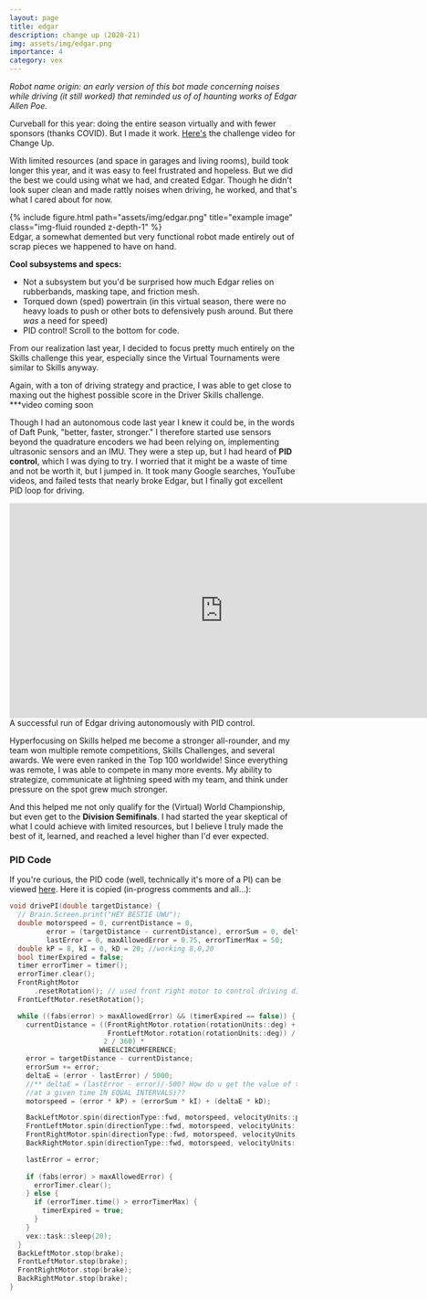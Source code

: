 ```yaml
---
layout: page
title: edgar
description: change up (2020-21)
img: assets/img/edgar.png
importance: 4
category: vex
---
```


*Robot name origin: an early version of this bot made concerning noises while driving (it still worked) that reminded us of of haunting works of Edgar Allen Poe.*

Curveball for this year: doing the entire season virtually and with fewer sponsors (thanks COVID).
But I made it work. [Here's](https://www.youtube.com/watch?v=Hxs0q9UoMDQ) the challenge video for Change Up.

With limited resources (and space in garages and living rooms), build took longer this year, and it was easy to feel frustrated and hopeless. But we did the best we could using what we had, and created Edgar. Though he didn't look super clean and made rattly noises when driving, he worked, and that's what I cared about for now.

<div class="row">
    <div class="col-sm mt-3 mt-md-0">
        {% include figure.html path="assets/img/edgar.png" title="example image" class="img-fluid rounded z-depth-1" %}
    </div>
</div>
<div class="caption">
    Edgar, a somewhat demented but very functional robot made entirely out of scrap pieces we happened to have on hand.
</div>

**Cool subsystems and specs:**
- Not a subsystem but you'd be surprised how much Edgar relies on rubberbands, masking tape, and friction mesh.
- Torqued down (sped) powertrain (in this virtual season, there were no heavy loads to push or other bots to defensively push around. But there *was* a need for speed)
- PID control! Scroll to the bottom for code.

From our realization last year, I decided to focus pretty much entirely on the Skills challenge this year, especially since the Virtual Tournaments were similar to Skills anyway. 

Again, with a ton of driving strategy and practice, I was able to get close to maxing out the highest possible score in the Driver Skills challenge.
***video coming soon

Though I had an autonomous code last year I knew it could be, in the words of Daft Punk, "better, faster, stronger." I therefore started use sensors beyond the quadrature encoders we had been relying on, implementing ultrasonic sensors and an IMU. They were a step up, but I had heard of **PID control**, which I was dying to try. I worried that it might be a waste of time and not be worth it, but I jumped in. It took many Google searches, YouTube videos, and failed tests that nearly broke Edgar, but I finally got excellent PID loop for driving.
<div class="row">
    <div class="col-sm mt-3 mt-md-0">
        <iframe width="747" height="376" src="https://www.youtube.com/embed/iapxfOCZfn8" title="" frameborder="0" allow="accelerometer; autoplay; clipboard-write; encrypted-media; gyroscope; picture-in-picture; web-share" allowfullscreen></iframe>
    </div>
</div>
<div class="caption">
    A successful run of Edgar driving autonomously with PID control.
</div>


Hyperfocusing on Skills helped me become a stronger all-rounder, and my team won multiple remote competitions, Skills Challenges, and several awards. We were even ranked in the Top 100 worldwide! Since everything was remote, I was able to compete in many more events. My ability to strategize, communicate at lightning speed with my team, and think under pressure on the spot grew much stronger. 

And this helped me not only qualify for the (Virtual) World Championship, but even get to the **Division Semifinals**. I had started the year skeptical of what I could achieve with limited resources, but I believe I truly made the best of it, learned, and reached a level higher than I'd ever expected.

### PID Code
If you're curious, the PID code (well, technically it's more of a PI) can be viewed [here](https://github.com/anandananya/Vex2021ChangeUp/blob/6523d6ddc1525c1b23637f820998c39f9accd091/World%20v1%20050921/src/bot-functions.cpp#L79C1-L79C1).
Here it is copied (in-progress comments and all...):

```c++
void drivePI(double targetDistance) {
  // Brain.Screen.print("HEY BESTIE UWU");
  double motorspeed = 0, currentDistance = 0,
         error = (targetDistance - currentDistance), errorSum = 0, deltaE = 0,
         lastError = 0, maxAllowedError = 0.75, errorTimerMax = 50;
  double kP = 8, kI = 0, kD = 20; //working 8,0,20
  bool timerExpired = false;
  timer errorTimer = timer();
  errorTimer.clear();
  FrontRightMotor
      .resetRotation(); // used front right motor to control driving distance
  FrontLeftMotor.resetRotation();

  while ((fabs(error) > maxAllowedError) && (timerExpired == false)) {
    currentDistance = ((FrontRightMotor.rotation(rotationUnits::deg) +
                        FrontLeftMotor.rotation(rotationUnits::deg)) /
                       2 / 360) *
                      WHEELCIRCUMFERENCE;
    error = targetDistance - currentDistance;
    errorSum += error;
    deltaE = (error - lastError) / 5000;
    //** deltaE = (lastError - error)/-500? How do u get the value of the error
    //at a given time IN EQUAL INTERVALS)??
    motorspeed = (error * kP) + (errorSum * kI) + (deltaE * kD);

    BackLeftMotor.spin(directionType::fwd, motorspeed, velocityUnits::pct);
    FrontLeftMotor.spin(directionType::fwd, motorspeed, velocityUnits::pct);
    FrontRightMotor.spin(directionType::fwd, motorspeed, velocityUnits::pct);
    BackRightMotor.spin(directionType::fwd, motorspeed, velocityUnits::pct);

    lastError = error;
    
    if (fabs(error) > maxAllowedError) {
      errorTimer.clear();
    } else {
      if (errorTimer.time() > errorTimerMax) {
        timerExpired = true;
      }
    }
    vex::task::sleep(20);
  }
  BackLeftMotor.stop(brake);
  FrontLeftMotor.stop(brake);
  FrontRightMotor.stop(brake);
  BackRightMotor.stop(brake);
}
```
